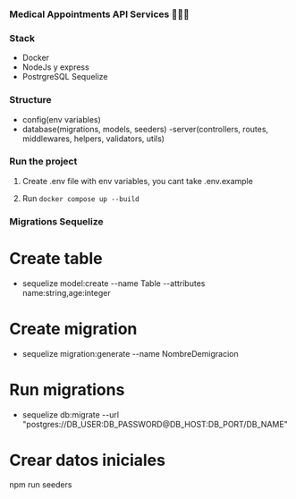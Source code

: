 ### Medical Appointments API Services 👩🏼‍⚕️

### Stack

- Docker
- NodeJs y express
- PostrgreSQL Sequelize

### Structure

- config(env variables)
- database(migrations, models, seeders)
  -server(controllers, routes, middlewares, helpers, validators, utils)

### Run the project

1. Create .env file with env variables, you cant take .env.example

2. Run `docker compose up --build`

### Migrations Sequelize

# Create table

- sequelize model:create --name Table --attributes name:string,age:integer

# Create migration

- sequelize migration:generate --name NombreDemigracion

# Run migrations

- sequelize db:migrate --url "postgres://DB_USER:DB_PASSWORD@DB_HOST:DB_PORT/DB_NAME"

# Crear datos iniciales

npm run seeders
